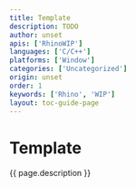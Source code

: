 ```yaml
---
title: Template
description: TODO
author: unset
apis: ['RhinoWIP']
languages: ['C/C++']
platforms: ['Window']
categories: ['Uncategorized']
origin: unset
order: 1
keywords: ['Rhino', 'WIP']
layout: toc-guide-page
---
```


# Template

{{ page.description }}
